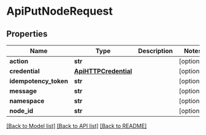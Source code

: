 # ApiPutNodeRequest

## Properties
Name | Type | Description | Notes
------------ | ------------- | ------------- | -------------
**action** | **str** |  | [optional] 
**credential** | [**ApiHTTPCredential**](ApiHTTPCredential.md) |  | [optional] 
**idempotency_token** | **str** |  | [optional] 
**message** | **str** |  | [optional] 
**namespace** | **str** |  | [optional] 
**node_id** | **str** |  | [optional] 

[[Back to Model list]](../README.md#documentation-for-models) [[Back to API list]](../README.md#documentation-for-api-endpoints) [[Back to README]](../README.md)

